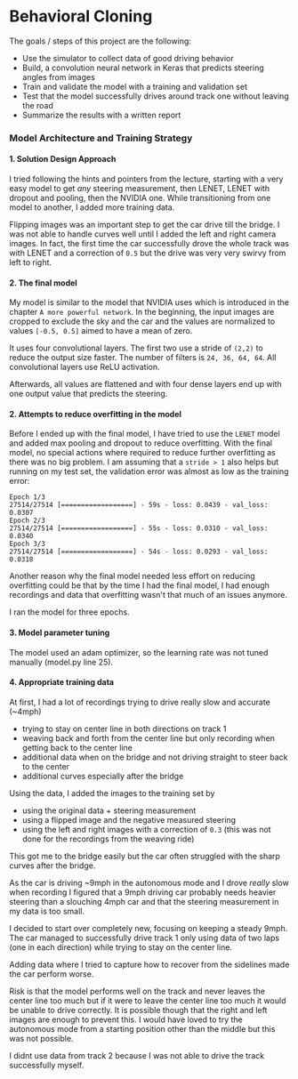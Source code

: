# **Behavioral Cloning** 

The goals / steps of this project are the following:
* Use the simulator to collect data of good driving behavior
* Build, a convolution neural network in Keras that predicts steering angles from images
* Train and validate the model with a training and validation set
* Test that the model successfully drives around track one without leaving the road
* Summarize the results with a written report

### Model Architecture and Training Strategy

#### 1. Solution Design Approach

I tried following the hints and pointers from the lecture, starting with a very easy model to get _any_ steering measurement, then LENET, LENET with dropout and pooling, then the NVIDIA one. While transitioning from one model to another, I added more training data.

Flipping images was an important step to get the car drive till the bridge. I was not able to handle curves well until I added the left and right camera images. In fact, the first time the car successfully drove the whole track was with LENET and a correction of `0.5` but the drive was very very swirvy from left to right.

#### 2. The final model

My model is similar to the model that NVIDIA uses which is introduced in the chapter `A more powerful network`. In the beginning, the input images are cropped to exclude the sky and the car and the values are normalized to values `[-0.5, 0.5]` aimed to have a mean of zero.

It uses four convolutional layers. The first two use a stride of `(2,2)` to reduce the output size faster. The number of filters is `24, 36, 64, 64`. All convolutional layers use ReLU activation.

Afterwards, all values are flattened and with four dense layers end up with one output value that predicts the steering.

#### 2. Attempts to reduce overfitting in the model

Before I ended up with the final model, I have tried to use the `LENET` model and added max pooling and dropout to reduce overfitting. With the final model, no special actions where required to reduce further overfitting as there was no big problem. I am assuming that a `stride > 1` also helps but running on my test set, the validation error was almost as low as the training error:

```
Epoch 1/3
27514/27514 [==================] - 59s - loss: 0.0439 - val_loss: 0.0307
Epoch 2/3
27514/27514 [==================] - 55s - loss: 0.0310 - val_loss: 0.0340
Epoch 3/3
27514/27514 [==================] - 54s - loss: 0.0293 - val_loss: 0.0318
```

Another reason why the final model needed less effort on reducing overfitting could be that by the time I had the final model, I had enough recordings and data that overfitting wasn't that much of an issues anymore. 

I ran the model for three epochs. 

#### 3. Model parameter tuning

The model used an adam optimizer, so the learning rate was not tuned manually (model.py line 25).

#### 4. Appropriate training data

At first, I had a lot of recordings trying to drive really slow and accurate (~4mph) 

- trying to stay on center line in both directions on track 1
- weaving back and forth from the center line but only recording when getting back to the center line
- additional data when on the bridge and not driving straight to steer back to the center
- additional curves especially after the bridge

Using the data, I added the images to the training set by

- using the original data + steering measurement
- using a flipped image and the negative measured steering
- using the left and right images with a correction of `0.3` (this was not done for the recordings from the weaving ride)

This got me to the bridge easily but the car often struggled with the sharp curves after the bridge.

As the car is driving ~9mph in the autonomous mode and I drove _really_ slow when recording I figured that a 9mph driving car probably needs heavier steering than a slouching 4mph car and that the steering measurement in my data is too small.

I decided to start over completely new, focusing on keeping a steady 9mph. The car managed to successfully drive track 1 only using data of two laps (one in each direction) while trying to stay on the center line.

Adding data where I tried to capture how to recover from the sidelines made the car perform worse.

Risk is that the model performs well on the track and never leaves the center line too much but if it were to leave the center line too much it would be unable to drive correctly. It is possible though that the right and left images are enough to prevent this. I would have loved to try the autonomous mode from a starting position other than the middle but this was not possible.

I didnt use data from track 2 because I was not able to drive the track successfully myself.


